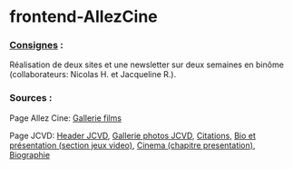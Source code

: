 # frontend-AllezCine


### [Consignes](https://github.com/becodeorg/Swartz-promo-3/tree/master/Projects/FrontEnd-AllezCine) : #

Réalisation de deux sites et une newsletter sur deux semaines en binôme (collaborateurs: Nicolas H. et Jacqueline R.).


### Sources : #

Page Allez Cine: [Gallerie films](https://www.commeaucinema.com)


Page JCVD: [Header JCVD](https://www.facebook.com/JCVDworld), [Gallerie photos JCVD](http://www.imdb.com/name/nm0000241/mediaindex?ref_=nm_phs_md_sm), [Citations](http://mapage.noos.fr/echolalie/x28.htm), [Bio et présentation (section jeux video)](https://fr.wikipedia.org/wiki/Jean-Claude_Van_Damme), [Cinema (chapitre presentation)](http://www.linternaute.com/cinema/jean-claude-van-damme/), [Biographie](http://www.gala.fr/stars_et_gotha/jean-claude_van_damme)
